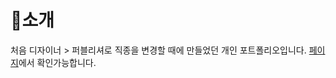 # 🔎소개

처음 디자이너 > 퍼블리셔로 직종을 변경할 때에 만들었던 개인 포트폴리오입니다.
[페이지](https://suryeon-lee.github.io/proj-portfolio2020/index.html)에서 확인가능합니다.
